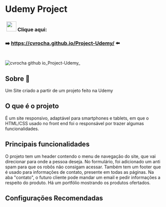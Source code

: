 # Udemy Project

<h3>&nbsp;<img width="32px" src="https://user-images.githubusercontent.com/62439381/159175059-0ea4a795-21f9-43f4-a9db-afc3a21ab780.gif">&nbsp;Clique aqui:</h3>

**<h3>➡️&nbsp;https://cvrocha.github.io/Project-Udemy/ ⬅️&nbsp;</h3>**

#
![cvrocha github io_Project-Udemy_](https://user-images.githubusercontent.com/62439381/185506833-05e13f47-4525-4fef-92f3-66d3949ff47b.png)

## Sobre 📝
Um Site criado a partir de um projeto feito na Udemy

## O que é o projeto
É um site responsivo, adaptável para smartphones e tablets, em que o HTML/CSS usado no front end foi o responsável por trazer algumas funcionalidades.

## Principais funcionalidades
O projeto tem um header contendo o menu de navegação do site, que vai direcionar para onde a pessoa deseja. No formulário, foi adicionado um anti spam para que os robôs não consigam acessar. Também tem um footer que é usado para informações de contato, presente em todas as páginas. Na aba "contato", o futuro cliente pode mandar um email e pedir informações a respeito do produto. Há um portfólio mostrando os produtos ofertados.

## Configurações Recomendadas

